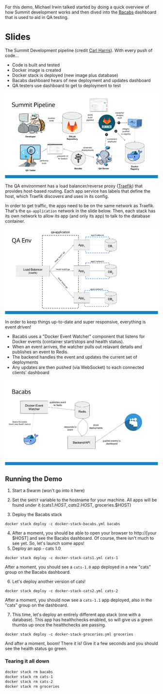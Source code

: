 For this demo, Michael Irwin talked started by doing a quick overview of how Summit development works and then dived into the [Bacabs](https://github.com/mikesir87/bacabs) dashboard that is used to aid in QA testing.

# Slides

The Summit Development pipeline (credit [Carl Harris](https://github.com/ceharris)). With every push of code...

- Code is built and tested
- Docker image is created
- Docker stack is deployed (new image plus database)
- Bacabs dashboard hears of new deployment and updates dashboard
- QA testers use dashboard to get to deployment to test

![Summit Development Pipeline](summit-pipeline.png)


The QA environment has a load balancer/reverse proxy ([Traefik](https://traefik.io/)) that provides host-based routing. Each app service has labels that define the host, which Traefik discovers and uses in its config.

In order to get traffic, the apps need to be on the same network as Traefik. That's the `qa-application` network in the slide below. Then, each stack has its own network to allow its app (and only its app) to talk to the database container.

![Bacabs Networking](bacabs-networks.png)

In order to keep things up-to-date and super responsive, everything is event driven!

- Bacabs uses a "Docker Event Watcher" component that listens for Docker events (container start/stops and health status). 
- When an event arrives, the watcher pulls out relavant details and publishes an event to Redis. 
- The backend handles the event and updates the current set of deployments
- Any updates are then pushed (via WebSocket) to each connected clients' dashboard

![Bacabs Event Listening](bacabs-event-listening.png)



## Running the Demo

1. Start a Swarm (won't go into it here)

2. Set the `$HOST` variable to the hostname for your machine. All apps will be found under it (cats1.$HOST, cats2.$HOST, groceries.$HOST)

3. Deploy the Bacabs stack
```
docker stack deploy -c docker-stack-bacabs.yml bacabs
```

4. After a moment, you should be able to open your browser to http://[your $HOST] and see the Bacabs dashboard.  Of course, there isn't much to see yet. So, let's launch some apps!
5. Deploy an app - cats 1.0
```
docker stack deploy -c docker-stack-cats1.yml cats-1
```
After a moment, you should see a `cats-1.0` app deployed in a new "cats" group on the Bacabs dashboard.

6. Let's deploy another version of cats!
```
docker stack deploy -c docker-stack-cats2.yml cats-2
```
After a moment, you should now see a `cats-1.1` app deployed, also in the "cats" group on the dashboard.

7. This time, let's deploy an entirely different app stack (one with a database). This app has healthchecks enabled, so will give us a green thumbs up once the healthchecks are passing.
```
docker stack deploy -c docker-stack-groceries.yml groceries
```
And after a moment, boom! There it is! Give it a few seconds and you should see the health status go green.

### Tearing it all down

```
docker stack rm bacabs
docker stack rm cats-1
docker stack rm cats-2
docker stack rm groceries
```